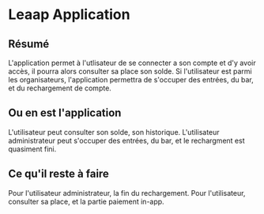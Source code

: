 Leaap Application
=================

## Résumé 

L'application permet à l'utlisateur de se connecter a son compte et d'y avoir accès, il pourra alors consulter sa place son solde.
Si l'utilisateur est parmi les organisateurs, l'application permettra de s'occuper des entrées, du bar, et du rechargement de compte.

## Ou en est l'application

L'utilisateur peut consulter son solde, son historique.
L'utilisateur administrateur peut s'occuper des entrées, du bar, et le rechargment est quasiment fini.

## Ce qu'il reste à faire

Pour l'utilisateur administrateur, la fin du rechargement.
Pour l'utilisateur, consulter sa place, et la partie paiement in-app.
